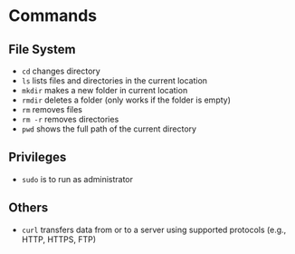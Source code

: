 # Commands

## File System
- `cd` changes directory
- `ls` lists files and directories in the current location
- `mkdir` makes a new folder in current location
- `rmdir` deletes a folder (only works if the folder is empty)
- `rm` removes files
- `rm -r` removes directories
- `pwd` shows the full path of the current directory

## Privileges
- `sudo` is to run as administrator

## Others
- `curl` transfers data from or to a server using supported protocols (e.g., HTTP, HTTPS, FTP)